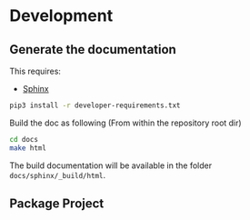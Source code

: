 # Development

## Generate the documentation
This requires:
- [Sphinx](https://www.sphinx-doc.org/en/master/)
```bash
pip3 install -r developer-requirements.txt
```

Build the doc as following (From within the repository root dir)
```bash
cd docs
make html
```

The build documentation will be available in the folder `docs/sphinx/_build/html`.

## Package Project

